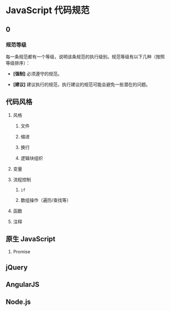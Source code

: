 # JavaScript 代码规范

## 0

### 规范等级

每一条规范都有一个等级，说明该条规范的执行级别。规范等级有以下几种（按照等级排序）：

- **[强制]** 必须遵守的规范。

- **[建议]** 建议执行的规范，执行建议的规范可能会避免一些潜在的问题。

## 代码风格

1. 风格

    1. 文件

    1. 缩进

    1. 换行

    1. 逻辑块组织

1. 变量

1. 流程控制

    1. `if`

    1. 数组操作（遍历/查找等）

1. 函数

1. 注释

## 原生 JavaScript

1. Promise

## jQuery

## AngularJS

## Node.js
